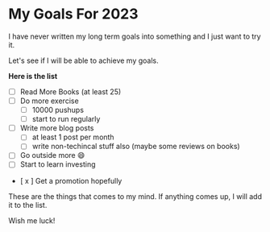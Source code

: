 # My Goals For 2023



I have never written my long term goals into something and I just want to try it.

Let's see if I will be able to achieve my goals.

**Here is the list**

- [ ] Read More Books (at least 25)
- [ ] Do more exercise
  - [ ] 10000 pushups
  - [ ] start to run regularly
- [ ] Write more blog posts
  - [ ] at least 1 post per month
  - [ ] write non-techincal stuff also (maybe some reviews on books)
- [ ] Go outside more :smile:
- [ ] Start to learn investing
- [ x ] Get a promotion hopefully
  

These are the things that comes to my mind. If anything comes up, I will add it to the list.

Wish me luck!
